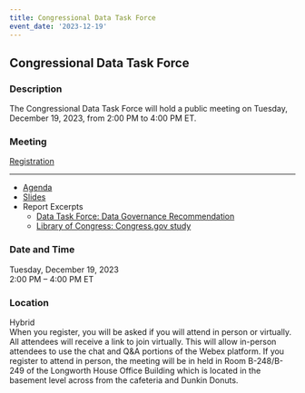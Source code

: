 ```yaml
---
title: Congressional Data Task Force  
event_date: '2023-12-19'
---
```


## Congressional Data Task Force  
  
### Description  
The Congressional Data Task Force will hold a public meeting on Tuesday, December 19, 2023, from 2:00 PM to 4:00 PM ET.  
  
### Meeting  
[Registration](https://ushr.webex.com/weblink/register/r24ef176423c4752204c876243b6382f0)  

----------------------------------------

- [Agenda](https://usgpo.github.io/innovation/resources/CDTF20231219/Agenda-12-19-2023.pdf)
- [Slides](https://usgpo.github.io/innovation/resources/CDTF20231219/SlideDeck-CongressionalDataTaskForce-December-2023-meeting-released.pdf)
- Report Excerpts
  - [Data Task Force: Data Governance Recommendation](https://usgpo.github.io/innovation/resources/CDTF20231219/Excerpt-DataGovernance.pdf)
  - [Library of Congress: Congress.gov study](https://usgpo.github.io/innovation/resources/CDTF20231219/FY23UpdateStudyExcerptPages4to7.pdf)
  
### Date and Time  
Tuesday, December 19, 2023  
2:00 PM – 4:00 PM ET  
  
### Location  
Hybrid  
When you register, you will be asked if you will attend in person or virtually. All attendees will receive a link to join virtually. This will allow in-person attendees to use the chat and Q&A portions of the Webex platform. If you register to attend in person, the meeting will be in held in Room B-248/B-249 of the Longworth House Office Building which is located in the basement level across from the cafeteria and Dunkin Donuts.  



